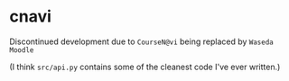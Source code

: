 # cnavi
Discontinued development due to `CourseN@vi` being replaced by `Waseda Moodle`

(I think `src/api.py` contains some of the cleanest code I've ever written.)

